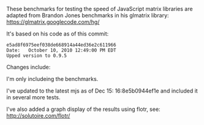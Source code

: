 These benchmarks for testing the speed of JavaScript matrix libraries are adapted from Brandon Jones benchmarks
in his glmatrix library: https://glmatrix.googlecode.com/hg/

It's based on his code as of this commit:

    e5ad8f6975eef038de668914a44ed36e2c611966
    Date:	October 10, 2010 12:49:00 PM EDT
    Upped version to 0.9.5

Changes include:

I'm only includeing the benchmarks.

I've updated to the latest mjs as of Dec 15: 16:8e5b0944ef1e and included it in several more tests.

I've also added a graph display of the results using flotr, see: http://solutoire.com/flotr/
